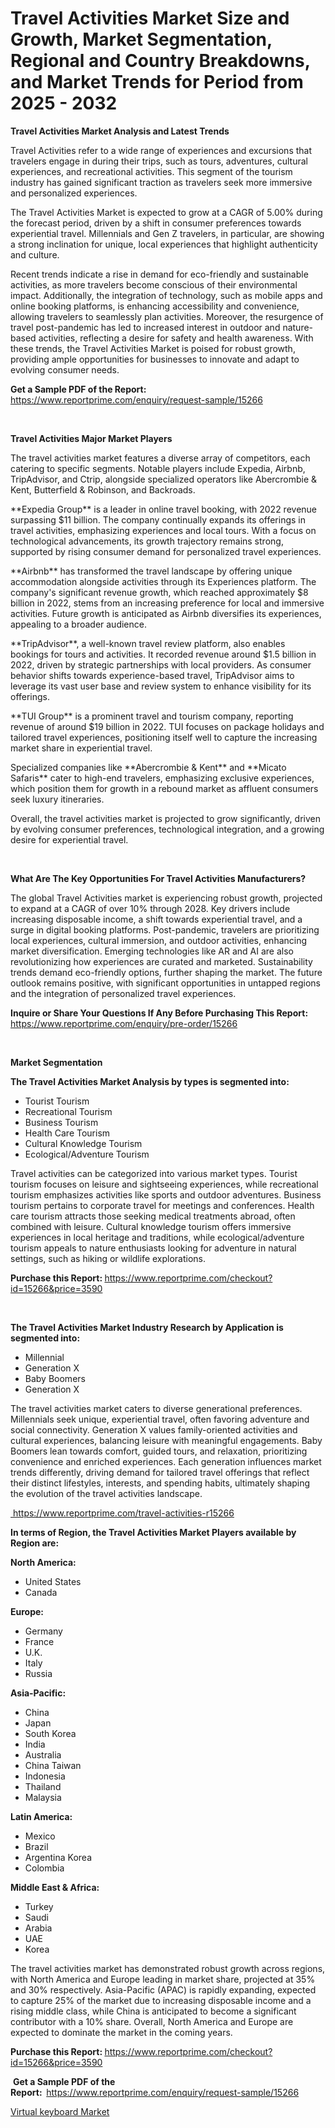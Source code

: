 <p><h1>Travel Activities Market Size and Growth, Market Segmentation, Regional and Country Breakdowns, and Market Trends for Period from 2025 -  2032</h1></p><p><strong>Travel Activities Market Analysis and Latest Trends</strong></p>
<p><p>Travel Activities refer to a wide range of experiences and excursions that travelers engage in during their trips, such as tours, adventures, cultural experiences, and recreational activities. This segment of the tourism industry has gained significant traction as travelers seek more immersive and personalized experiences. </p><p>The Travel Activities Market is expected to grow at a CAGR of 5.00% during the forecast period, driven by a shift in consumer preferences towards experiential travel. Millennials and Gen Z travelers, in particular, are showing a strong inclination for unique, local experiences that highlight authenticity and culture. </p><p>Recent trends indicate a rise in demand for eco-friendly and sustainable activities, as more travelers become conscious of their environmental impact. Additionally, the integration of technology, such as mobile apps and online booking platforms, is enhancing accessibility and convenience, allowing travelers to seamlessly plan activities. Moreover, the resurgence of travel post-pandemic has led to increased interest in outdoor and nature-based activities, reflecting a desire for safety and health awareness. With these trends, the Travel Activities Market is poised for robust growth, providing ample opportunities for businesses to innovate and adapt to evolving consumer needs.</p></p>
<p><strong>Get a Sample PDF of the Report:&nbsp;</strong> <a href="https://www.reportprime.com/enquiry/request-sample/15266?utm_campaign=3122&utm_medium=2&utm_source=Github&utm_content=ia&utm_term=20032025&utm_id=travel-activities">https://www.reportprime.com/enquiry/request-sample/15266</a></p>
<p>&nbsp;</p>
<p><strong>Travel Activities Major Market Players</strong></p>
<p><p>The travel activities market features a diverse array of competitors, each catering to specific segments. Notable players include Expedia, Airbnb, TripAdvisor, and Ctrip, alongside specialized operators like Abercrombie & Kent, Butterfield & Robinson, and Backroads.</p><p>**Expedia Group** is a leader in online travel booking, with 2022 revenue surpassing $11 billion. The company continually expands its offerings in travel activities, emphasizing experiences and local tours. With a focus on technological advancements, its growth trajectory remains strong, supported by rising consumer demand for personalized travel experiences.</p><p>**Airbnb** has transformed the travel landscape by offering unique accommodation alongside activities through its Experiences platform. The company's significant revenue growth, which reached approximately $8 billion in 2022, stems from an increasing preference for local and immersive activities. Future growth is anticipated as Airbnb diversifies its experiences, appealing to a broader audience.</p><p>**TripAdvisor**, a well-known travel review platform, also enables bookings for tours and activities. It recorded revenue around $1.5 billion in 2022, driven by strategic partnerships with local providers. As consumer behavior shifts towards experience-based travel, TripAdvisor aims to leverage its vast user base and review system to enhance visibility for its offerings.</p><p>**TUI Group** is a prominent travel and tourism company, reporting revenue of around $19 billion in 2022. TUI focuses on package holidays and tailored travel experiences, positioning itself well to capture the increasing market share in experiential travel.</p><p>Specialized companies like **Abercrombie & Kent** and **Micato Safaris** cater to high-end travelers, emphasizing exclusive experiences, which position them for growth in a rebound market as affluent consumers seek luxury itineraries.</p><p>Overall, the travel activities market is projected to grow significantly, driven by evolving consumer preferences, technological integration, and a growing desire for experiential travel.</p></p>
<p>&nbsp;</p>
<p><strong>What Are The Key Opportunities For Travel Activities Manufacturers?</strong></p>
<p><p>The global Travel Activities market is experiencing robust growth, projected to expand at a CAGR of over 10% through 2028. Key drivers include increasing disposable income, a shift towards experiential travel, and a surge in digital booking platforms. Post-pandemic, travelers are prioritizing local experiences, cultural immersion, and outdoor activities, enhancing market diversification. Emerging technologies like AR and AI are also revolutionizing how experiences are curated and marketed. Sustainability trends demand eco-friendly options, further shaping the market. The future outlook remains positive, with significant opportunities in untapped regions and the integration of personalized travel experiences.</p></p>
<p><strong>Inquire or Share Your Questions If Any Before Purchasing This Report:</strong> <a href="https://www.reportprime.com/enquiry/pre-order/15266?utm_campaign=3122&utm_medium=2&utm_source=Github&utm_content=ia&utm_term=20032025&utm_id=travel-activities">https://www.reportprime.com/enquiry/pre-order/15266</a></p>
<p>&nbsp;</p>
<p><strong>Market Segmentation</strong></p>
<p><strong>The Travel Activities Market Analysis by types is segmented into:</strong></p>
<p><ul><li>Tourist Tourism</li><li>Recreational Tourism</li><li>Business Tourism</li><li>Health Care Tourism</li><li>Cultural Knowledge Tourism</li><li>Ecological/Adventure Tourism</li></ul></p>
<p><p>Travel activities can be categorized into various market types. Tourist tourism focuses on leisure and sightseeing experiences, while recreational tourism emphasizes activities like sports and outdoor adventures. Business tourism pertains to corporate travel for meetings and conferences. Health care tourism attracts those seeking medical treatments abroad, often combined with leisure. Cultural knowledge tourism offers immersive experiences in local heritage and traditions, while ecological/adventure tourism appeals to nature enthusiasts looking for adventure in natural settings, such as hiking or wildlife explorations.</p></p>
<p><strong>Purchase this Report:&nbsp;</strong><a href="https://www.reportprime.com/checkout?id=15266&price=3590&utm_campaign=3122&utm_medium=2&utm_source=Github&utm_content=ia&utm_term=20032025&utm_id=travel-activities">https://www.reportprime.com/checkout?id=15266&price=3590</a></p>
<p>&nbsp;</p>
<p><strong>The Travel Activities Market Industry Research by Application is segmented into:</strong></p>
<p><ul><li>Millennial</li><li>Generation X</li><li>Baby Boomers</li><li>Generation X</li></ul></p>
<p><p>The travel activities market caters to diverse generational preferences. Millennials seek unique, experiential travel, often favoring adventure and social connectivity. Generation X values family-oriented activities and cultural experiences, balancing leisure with meaningful engagements. Baby Boomers lean towards comfort, guided tours, and relaxation, prioritizing convenience and enriched experiences. Each generation influences market trends differently, driving demand for tailored travel offerings that reflect their distinct lifestyles, interests, and spending habits, ultimately shaping the evolution of the travel activities landscape.</p></p>
<p><a href="https://www.reportprime.com/travel-activities-r15266?utm_campaign=3122&utm_medium=2&utm_source=Github&utm_content=ia&utm_term=20032025&utm_id=travel-activities">&nbsp;https://www.reportprime.com/travel-activities-r15266</a></p>
<p><strong>In terms of Region, the Travel Activities Market Players available by Region are:</strong></p>
<p>
    <p> <strong> North America: </strong>
        <ul>
            <li>United States</li>
            <li>Canada</li>
        </ul>
        </p> 
    <p> <strong> Europe: </strong>
        <ul>
            <li>Germany</li>
            <li>France</li>
            <li>U.K.</li>
            <li>Italy</li>
            <li>Russia</li>
        </ul>
        </p> 
    <p> <strong> Asia-Pacific: </strong>
        <ul>
            <li>China</li>
            <li>Japan</li>
            <li>South Korea</li>
            <li>India</li>
            <li>Australia</li>
            <li>China Taiwan</li>
            <li>Indonesia</li>
            <li>Thailand</li>
            <li>Malaysia</li>
        </ul>
        </p> 
    <p> <strong> Latin America: </strong>
        <ul>
            <li>Mexico</li>
            <li>Brazil</li>
            <li>Argentina Korea</li>
            <li>Colombia</li>
        </ul>
        </p> 
    <p> <strong> Middle East & Africa: </strong>
        <ul>
            <li>Turkey</li>
            <li>Saudi</li>
            <li>Arabia</li>
            <li>UAE</li>
            <li>Korea</li>
        </ul>
    </p>
    </p>
<p><p>The travel activities market has demonstrated robust growth across regions, with North America and Europe leading in market share, projected at 35% and 30% respectively. Asia-Pacific (APAC) is rapidly expanding, expected to capture 25% of the market due to increasing disposable income and a rising middle class, while China is anticipated to become a significant contributor with a 10% share. Overall, North America and Europe are expected to dominate the market in the coming years.</p></p>
<p><strong>Purchase this Report: </strong><a href="https://www.reportprime.com/checkout?id=15266&price=3590&utm_campaign=3122&utm_medium=2&utm_source=Github&utm_content=ia&utm_term=20032025&utm_id=travel-activities">https://www.reportprime.com/checkout?id=15266&price=3590</a></p>
<p>&nbsp;<strong>Get a Sample PDF of the Report:&nbsp;&nbsp;</strong><a href="https://www.reportprime.com/enquiry/request-sample/15266?utm_campaign=3122&utm_medium=2&utm_source=Github&utm_content=ia&utm_term=20032025&utm_id=travel-activities">https://www.reportprime.com/enquiry/request-sample/15266</a></p>
<p><strong></strong></p>
<p><p><a href="https://github.com/handyiongikg/Market-Research-Report-List-1/blob/main/virtual-keyboard-market.md?utm_campaign=3122&utm_medium=2&utm_source=Github&utm_content=ia&utm_term=20032025&utm_id=travel-activities">Virtual keyboard Market</a></p></p>